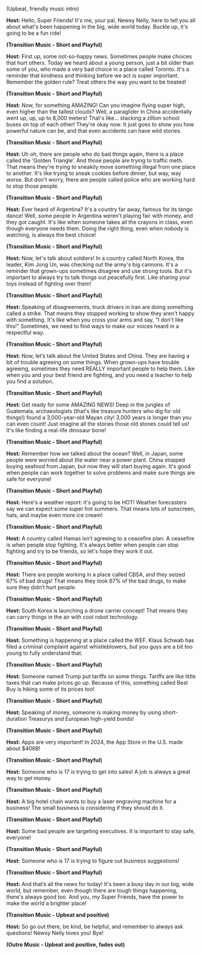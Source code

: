 (Upbeat, friendly music intro)

**Host:** Hello, Super Friends! It's me, your pal, Newsy Nelly, here to tell you all about what's been happening in the big, wide world today. Buckle up, it's going to be a fun ride!

**(Transition Music - Short and Playful)**

**Host:** First up, some not-so-happy news. Sometimes people make choices that hurt others. Today we heard about a young person, just a bit older than some of you, who made a very bad choice in a place called Toronto. It's a reminder that kindness and thinking before we act is super important. Remember the golden rule? Treat others the way you want to be treated!

**(Transition Music - Short and Playful)**

**Host:** Now, for something AMAZING! Can you imagine flying super high, even higher than the tallest clouds? Well, a paraglider in China accidentally went up, up, up to 8,000 meters! That's like… stacking a zillion school buses on top of each other! They're okay now. It just goes to show you how powerful nature can be, and that even accidents can have wild stories.

**(Transition Music - Short and Playful)**

**Host:** Uh oh, there are people who do bad things again, there is a place called the ‘Golden Triangle’. And those people are trying to traffic meth. That means they're trying to sneakily move something illegal from one place to another. It's like trying to sneak cookies before dinner, but way, way worse. But don't worry, there are people called police who are working hard to stop those people.

**(Transition Music - Short and Playful)**

**Host:** Ever heard of Argentina? It's a country far away, famous for its tango dance! Well, some people in Argentina weren't playing fair with money, and they got caught. It's like when someone takes all the crayons in class, even though everyone needs them. Doing the right thing, even when nobody is watching, is always the best choice!

**(Transition Music - Short and Playful)**

**Host:** Now, let's talk about soldiers! In a country called North Korea, the leader, Kim Jong Un, was checking out the army's big cannons. It's a reminder that grown-ups sometimes disagree and use strong tools. But it's important to always try to talk things out peacefully first. Like sharing your toys instead of fighting over them!

**(Transition Music - Short and Playful)**

**Host:** Speaking of disagreements, truck drivers in Iran are doing something called a strike. That means they stopped working to show they aren't happy with something. It's like when you cross your arms and say, "I don't like this!" Sometimes, we need to find ways to make our voices heard in a respectful way.

**(Transition Music - Short and Playful)**

**Host:** Now, let’s talk about the United States and China. They are having a bit of trouble agreeing on some things. When grown-ups have trouble agreeing, sometimes they need REALLY important people to help them. Like when you and your best friend are fighting, and you need a teacher to help you find a solution.

**(Transition Music - Short and Playful)**

**Host:** Get ready for some AMAZING NEWS! Deep in the jungles of Guatemala, archaeologists (that's like treasure hunters who dig for old things!) found a 3,000-year-old Mayan city! 3,000 years is longer than you can even count! Just imagine all the stories those old stones could tell us! It's like finding a real-life dinosaur bone!

**(Transition Music - Short and Playful)**

**Host:** Remember how we talked about the ocean? Well, in Japan, some people were worried about the water near a power plant. China stopped buying seafood from Japan, but now they will start buying again. It's good when people can work together to solve problems and make sure things are safe for everyone!

**(Transition Music - Short and Playful)**

**Host:** Here's a weather report: it's going to be HOT! Weather forecasters say we can expect some super hot summers. That means lots of sunscreen, hats, and maybe even more ice cream!

**(Transition Music - Short and Playful)**

**Host:** A country called Hamas isn’t agreeing to a ceasefire plan. A ceasefire is when people stop fighting. It's always better when people can stop fighting and try to be friends, so let's hope they work it out.

**(Transition Music - Short and Playful)**

**Host:** There are people working in a place called CBSA, and they seized 67% of bad drugs! That means they took 67% of the bad drugs, to make sure they didn’t hurt people.

**(Transition Music - Short and Playful)**

**Host:** South Korea is launching a drone carrier concept! That means they can carry things in the air with cool robot technology.

**(Transition Music - Short and Playful)**

**Host:** Something is happening at a place called the WEF. Klaus Schwab has filed a criminal complaint against whistleblowers, but you guys are a bit too young to fully understand that.

**(Transition Music - Short and Playful)**

**Host:** Someone named Trump put tariffs on some things. Tariffs are like little taxes that can make prices go up. Because of this, something called Best Buy is hiking some of its prices too!

**(Transition Music - Short and Playful)**

**Host:** Speaking of money, someone is making money by using short-duration Treasurys and European high-yield bonds!

**(Transition Music - Short and Playful)**

**Host:** Apps are very important! In 2024, the App Store in the U.S. made about $406B!

**(Transition Music - Short and Playful)**

**Host:** Someone who is 17 is trying to get into sales! A job is always a great way to get money.

**(Transition Music - Short and Playful)**

**Host:** A big hotel chain wants to buy a laser engraving machine for a business! The small business is considering if they should do it.

**(Transition Music - Short and Playful)**

**Host:** Some bad people are targeting executives. It is important to stay safe, everyone!

**(Transition Music - Short and Playful)**

**Host:** Someone who is 17 is trying to figure out business suggestions!

**(Transition Music - Short and Playful)**

**Host:** And that’s all the news for today! It's been a busy day in our big, wide world, but remember, even though there are tough things happening, there's always good too. And you, my Super Friends, have the power to make the world a brighter place!

**(Transition Music - Upbeat and positive)**

**Host:** So go out there, be kind, be helpful, and remember to always ask questions! Newsy Nelly loves you! Bye!

**(Outro Music - Upbeat and positive, fades out)**
